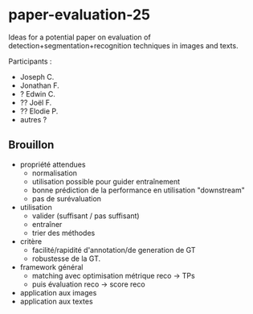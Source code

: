 # paper-evaluation-25
Ideas for a potential paper on evaluation of detection+segmentation+recognition techniques in images and texts.

Participants :
- Joseph C.
- Jonathan F.
- ? Edwin C.
- ?? Joël F.
- ?? Elodie P.
- autres ?


## Brouillon

- propriété attendues
  - normalisation
  - utilisation possible pour guider entraînement
  - bonne prédiction de la performance en utilisation "downstream"
  - pas de surévaluation
- utilisation
  - valider (suffisant / pas suffisant)
  - entraîner
  - trier des méthodes
- critère
  - facilité/rapidité d'annotation/de generation de GT
  - robustesse de la GT.
- framework général
  - matching avec optimisation métrique reco -> TPs
  - puis évaluation reco -> score reco
- application aux images
- application aux textes
